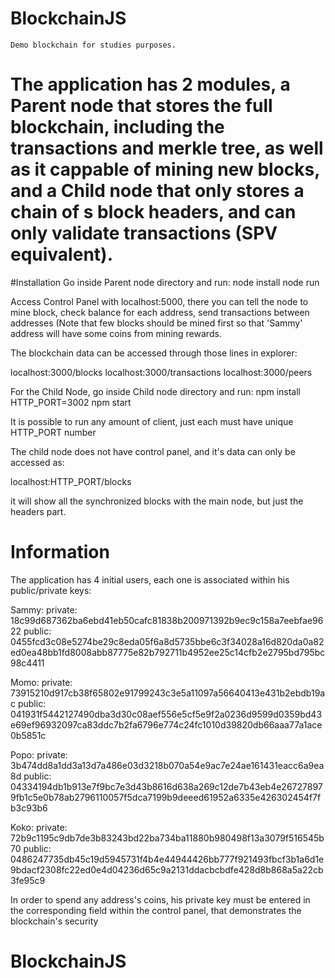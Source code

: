 # BlockchainJS
	Demo blockchain for studies purposes.

# The application has 2 modules, a Parent node that stores the full blockchain, including the transactions and merkle tree, as well as it cappable of mining new blocks, and a Child node that only stores a chain of s block headers, and can only validate transactions (SPV equivalent).

#Installation
Go inside Parent node directory and run:
node install
node run

Access Control Panel with localhost:5000, there you can tell the node to mine block, check balance for each address, send transactions between addresses (Note that few blocks should be mined first so that 'Sammy' address will have some coins from mining rewards.

The blockchain data can be accessed through those lines in explorer:

localhost:3000/blocks
localhost:3000/transactions
localhost:3000/peers


For the Child Node, go inside Child node directory and run:
npm install
HTTP_PORT=3002 npm start

It is possible to run any amount of client, just each must have unique HTTP_PORT number

The child node does not have control panel, and it's data can only be accessed as:

localhost:HTTP_PORT/blocks

it will show all the synchronized blocks with the main node, but just the headers part.

# Information

The application has 4 initial users, each one is associated within his public/private keys:

Sammy:
private: 18c99d687362ba6ebd41eb50cafc81838b200971392b9ec9c158a7eebfae9622
public: 0455fcd3c08e5274be29c8eda05f6a8d5735bbe6c3f34028a16d820da0a82ed0ea48bb1fd8008abb87775e82b792711b4952ee25c14cfb2e2795bd795bc98c4411

Momo:
private: 73915210d917cb38f65802e91799243c3e5a11097a56640413e431b2ebdb19ac
public: 041931f5442127490dba3d30c08aef556e5cf5e9f2a0236d9599d0359bd43e69ef96932097ca83ddc7b2fa6796e774c24fc1010d39820db66aaa77a1ace0b5851c

Popo:
private: 3b474dd8a1dd3a13d7a486e03d3218b070a54e9ac7e24ae161431eacc6a9ea8d
public: 04334194db1b913e7f9bc7e3d43b8616d638a269c12de7b43eb4e267278979fb1c5e0b78ab2796110057f5dca7199b9deeed61952a6335e426302454f7fb3c93b6

Koko:
private: 72b9c1195c9db7de3b83243bd22ba734ba11880b980498f13a3079f516545b70
public: 0486247735db45c19d5945731f4b4e44944426bb777f921493fbcf3b1a6d1e9bdacf2308fc22ed0e4d04236d65c9a2131ddacbcbdfe428d8b868a5a22cb3fe95c9

In order to spend any address's coins, his private key must be entered in the corresponding field within the control panel, that demonstrates the blockchain's security





# BlockchainJS
